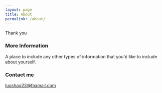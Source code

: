 ```yaml
---
layout: page
title: About
permalink: /about/
---
```


Thank you

### More Information

A place to include any other types of information that you'd like to include about yourself.

### Contact me

[luoshao23@foxmail.com](mailto:luoshao23@foxmail.com)
